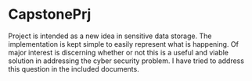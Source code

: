 # CapstonePrj

Project is intended as a new idea in sensitive data storage.  The implementation is kept simple to easily represent what is happening.  Of major interest is discerning whether or not this is a useful and viable solution in addressing the cyber security problem.  I have tried to address this question in the included documents.
